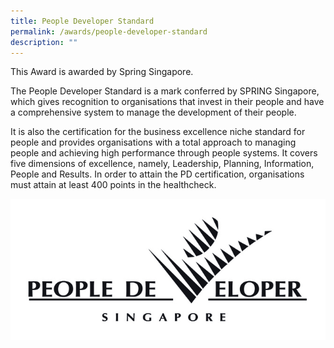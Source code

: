 ```yaml
---
title: People Developer Standard
permalink: /awards/people-developer-standard
description: ""
---
```

This Award is awarded by Spring Singapore.

The People Developer Standard is a mark conferred by SPRING Singapore, which gives recognition to organisations that invest in their people and have a comprehensive system to manage the development of their people.

It is also the certification for the business excellence niche standard for people and provides organisations with a total approach to managing people and achieving high performance through people systems. It covers five dimensions of excellence, namely, Leadership, Planning, Information, People and Results. In order to attain the PD certification, organisations must attain at least 400 points in the healthcheck.

![](/images/20140309131640.jpg)